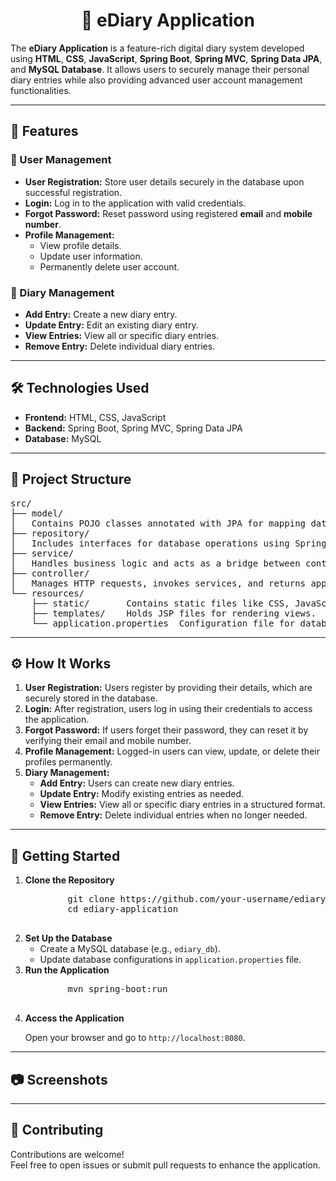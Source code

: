 <h1 align="center">📒 eDiary Application</h1>
<p>
    The <strong>eDiary Application</strong> is a feature-rich digital diary system developed using <strong>HTML</strong>, <strong>CSS</strong>, <strong>JavaScript</strong>, <strong>Spring Boot</strong>, <strong>Spring MVC</strong>, <strong>Spring Data JPA</strong>, and <strong>MySQL Database</strong>. It allows users to securely manage their personal diary entries while also providing advanced user account management functionalities.
</p>

<hr>

<h2>🚀 Features</h2>

<h3>👤 User Management</h3>
<ul>
    <li><strong>User Registration:</strong> Store user details securely in the database upon successful registration.</li>
    <li><strong>Login:</strong> Log in to the application with valid credentials.</li>
    <li><strong>Forgot Password:</strong> Reset password using registered <strong>email</strong> and <strong>mobile number</strong>.</li>
    <li><strong>Profile Management:</strong>
        <ul>
            <li>View profile details.</li>
            <li>Update user information.</li>
            <li>Permanently delete user account.</li>
        </ul>
    </li>
</ul>

<h3>📔 Diary Management</h3>
<ul>
    <li><strong>Add Entry:</strong> Create a new diary entry.</li>
    <li><strong>Update Entry:</strong> Edit an existing diary entry.</li>
    <li><strong>View Entries:</strong> View all or specific diary entries.</li>
    <li><strong>Remove Entry:</strong> Delete individual diary entries.</li>
</ul>

<hr>

<h2>🛠️ Technologies Used</h2>
<ul>
    <li><strong>Frontend:</strong> HTML, CSS, JavaScript</li>
    <li><strong>Backend:</strong> Spring Boot, Spring MVC, Spring Data JPA</li>
    <li><strong>Database:</strong> MySQL</li>
</ul>

<hr>

<h2>📁 Project Structure</h2>
<pre>
src/
├── model/             
│   Contains POJO classes annotated with JPA for mapping database tables.
├── repository/        
│   Includes interfaces for database operations using Spring Data JPA.
├── service/           
│   Handles business logic and acts as a bridge between controller and repository layers.
├── controller/        
│   Manages HTTP requests, invokes services, and returns appropriate responses.
└── resources/         
    ├── static/       Contains static files like CSS, JavaScript, and images.
    ├── templates/    Holds JSP files for rendering views.
    └── application.properties  Configuration file for database and application settings.
</pre>

<hr>

<h2>⚙️ How It Works</h2>
<ol>
    <li><strong>User Registration:</strong> Users register by providing their details, which are securely stored in the database.</li>
    <li><strong>Login:</strong> After registration, users log in using their credentials to access the application.</li>
    <li><strong>Forgot Password:</strong> If users forget their password, they can reset it by verifying their email and mobile number.</li>
    <li><strong>Profile Management:</strong> Logged-in users can view, update, or delete their profiles permanently.</li>
    <li><strong>Diary Management:</strong>
        <ul>
            <li><strong>Add Entry:</strong> Users can create new diary entries.</li>
            <li><strong>Update Entry:</strong> Modify existing entries as needed.</li>
            <li><strong>View Entries:</strong> View all or specific diary entries in a structured format.</li>
            <li><strong>Remove Entry:</strong> Delete individual entries when no longer needed.</li>
        </ul>
    </li>
</ol>

<hr>

<h2>🎯 Getting Started</h2>
<ol>
    <li><strong>Clone the Repository</strong>
        <pre>
        git clone https://github.com/your-username/ediary-application.git
        cd ediary-application
        </pre>
    </li>
    <li><strong>Set Up the Database</strong>
        <ul>
            <li>Create a MySQL database (e.g., <code>ediary_db</code>).</li>
            <li>Update database configurations in <code>application.properties</code> file.</li>
        </ul>
    </li>
    <li><strong>Run the Application</strong>
        <pre>
        mvn spring-boot:run
        </pre>
    </li>
    <li><strong>Access the Application</strong>
        <p>Open your browser and go to <code>http://localhost:8080</code>.</p>
    </li>
</ol>
<hr>
<h2>📷 Screenshots</h2>


<hr>


<h2>🤝 Contributing</h2>
<p>
    Contributions are welcome!<br>
    Feel free to open issues or submit pull requests to enhance the application.
</p>
